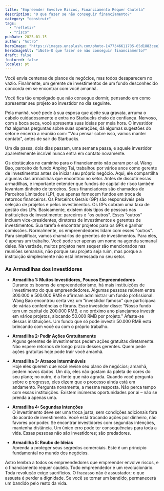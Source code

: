 ```yaml
---
title: "Empreender Envolve Riscos, Financiamento Requer Cautela"
description: "O que fazer se não conseguir financiamento?"
category: "construir"
tags:
  - "refletir"
  - "risco"
pubDate: 2025-01-15
author: "Astro"
heroImage: "https://images.unsplash.com/photo-1477346611705-65d1883cee1e"
heroImageAlt: "iNote-O que fazer se não conseguir financiamento?"
draft: false
featured: false
locales: pt
---
```


Você envia centenas de planos de negócios, mas todos desaparecem no vazio. Finalmente, um gerente de investimentos de um fundo desconhecido concorda em se encontrar com você amanhã.

Você fica tão empolgado que não consegue dormir, pensando em como apresentar seu projeto ao investidor no dia seguinte.

Pela manhã, você pede à sua esposa que ajeite sua gravata, arruma o cabelo cuidadosamente e entra no Starbucks cheio de confiança. Nervoso, com a boca seca, você apresenta suas ideias por meia hora. O investidor faz algumas perguntas sobre suas operações, dá algumas sugestões do setor e encerra a reunião com: "Vou pensar sobre isso, vamos manter contato", antes de sair do Starbucks.

Um dia passa, dois dias passam, uma semana passa, e aquele investidor aparentemente incrível nunca entra em contato novamente.

Os obstáculos no caminho para o financiamento não param por aí. Wang Bao, parceiro do fundo Anping Tai, trabalhou por vários anos como gerente de investimentos antes de iniciar seu próprio negócio. Aqui, ele compartilha algumas das armadilhas que encontrou no setor. Antes de discutir essas armadilhas, é importante entender que fundos de capital de risco também levantam dinheiro de terceiros. Seus financiadores são chamados de Parceiros Limitados (LP), que apenas fornecem fundos em troca de retornos financeiros. Os Parceiros Gerais (GP) são responsáveis pela seleção de projetos e pelos investimentos. Os GPs cobram uma taxa de gestão dos LPs. Basicamente, existem dois tipos de pessoas nas instituições de investimento: parceiros e "os outros". Esses "outros" incluem vice-presidentes, diretores de investimentos e gerentes de investimentos. Sua tarefa é encontrar projetos para os GPs e ganhar comissões. Normalmente, os empreendedores lidam com esses "outros". Para simplificar, vamos chamá-los de gerentes de investimentos. Para eles, é apenas um trabalho. Você pode ser apenas um nome na agenda semanal deles. Na verdade, muitos projetos nem sequer são mencionados nas reuniões semanais, não porque seu projeto seja ruim, mas porque a instituição simplesmente não está interessada no seu setor.

### As Armadilhas dos Investidores

- **Armadilha 1: Muitos Investidores, Poucos Empreendedores**  
  Durante os booms de empreendedorismo, há mais instituições de investimento do que empreendedores. Algumas pessoas reúnem entre 300.000 e 500.000 RMB e afirmam administrar um fundo profissional. Wang Bao encontrou certa vez um "investidor famoso" que participava de várias conferências e fóruns. Esse investidor disse: "Nosso fundo tem um capital de 200.000 RMB, e no próximo ano planejamos investir em vários projetos, alocando 50.000 RMB por projeto." Afaste-se dessas instituições. Um fundo que só pode investir 50.000 RMB está brincando com você ou com o próprio trabalho.

- **Armadilha 2: Pedir Ações Gratuitamente**  
  Alguns gerentes de investimentos pedem ações gratuitas diretamente. Não espere retornos de longo prazo desses gerentes. Quem pede ações gratuitas hoje pode trair você amanhã.

- **Armadilha 3: Atrasos Intermináveis**  
  Hoje eles querem que você revise seu plano de negócios; amanhã, pedem novos dados. Um dia, eles não gostam da paleta de cores do seu plano; no outro, é a fonte que não agrada. Quando você pergunta sobre o progresso, eles dizem que o processo ainda está em andamento. Pergunta novamente, a mesma resposta. Não perca tempo com essas instituições. Existem inúmeras oportunidades por aí – não se prenda a apenas uma.

- **Armadilha 4: Segundas Intenções**  
  O investimento deve ser uma troca justa, sem condições adicionais fora do acordo de investimento. Você está trocando ações por dinheiro, não favores por poder. Se encontrar investidores com segundas intenções, mantenha distância. Um único erro pode ter consequências para toda a vida. Essas pessoas não são investidores; são predadores.

- **Armadilha 5: Roubo de Ideias**  
  Aprenda a proteger seus segredos comerciais. Este é um princípio fundamental no mundo dos negócios.

Astro lembra a todos os empreendedores que empreender envolve riscos, e o financiamento requer cautela. Todo empreendedor é um revolucionário. Toda revolução exige sacrifícios. O fracasso não é assustador; o que assusta é perder a dignidade. Se você se tornar um bandido, permanecerá um bandido pelo resto da vida.
